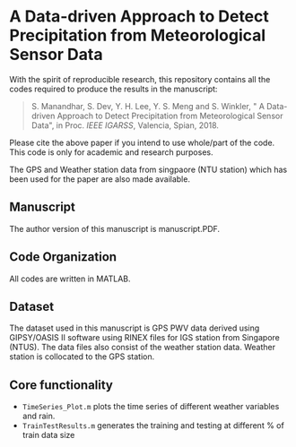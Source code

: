 # A Data-driven Approach to Detect Precipitation from Meteorological Sensor Data

With the spirit of reproducible research, this repository contains all the codes required to produce the results in the manuscript: 

> S. Manandhar, S. Dev, Y. H. Lee, Y. S. Meng and S. Winkler, " A Data-driven Approach to Detect Precipitation from Meteorological Sensor Data", in Proc. *IEEE IGARSS*, Valencia, Spian, 2018.

Please cite the above paper if you intend to use whole/part of the code. This code is only for academic and research purposes.

The GPS and Weather station data from singpaore (NTU station) which has been used for the paper are also made available.

## Manuscript
The author version of this manuscript is manuscript.PDF.

## Code Organization
All codes are written in MATLAB. 

## Dataset
The dataset used in this manuscript is GPS PWV data derived using GIPSY/OASIS II software using RINEX files for IGS station from Singapore (NTUS). The data files also consist of the weather station data. Weather station is collocated to the GPS station.

## Core functionality
* `TimeSeries_Plot.m` plots the time series of different weather variables and rain.
* `TrainTestResults.m` generates the training and testing at different % of train data size

